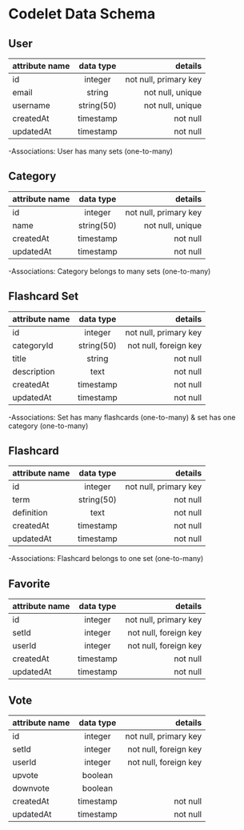 # Codelet Data Schema

## **User**

| attribute name | data type  |               details |
| -------------- | :--------: | --------------------: |
| id             |  integer   | not null, primary key |
| email          |   string   |      not null, unique |
| username       | string(50) |      not null, unique |
| createdAt      | timestamp  |              not null |
| updatedAt      | timestamp  |              not null |

-Associations: User has many sets (one-to-many)

## **Category**

| attribute name | data type  |               details |
| -------------- | :--------: | --------------------: |
| id             |  integer   | not null, primary key |
| name           | string(50) |      not null, unique |
| createdAt      | timestamp  |              not null |
| updatedAt      | timestamp  |              not null |

-Associations: Category belongs to many sets (one-to-many)

## **Flashcard Set**

| attribute name | data type  |               details |
| -------------- | :--------: | --------------------: |
| id             |  integer   | not null, primary key |
| categoryId     | string(50) | not null, foreign key |
| title          |   string   |              not null |
| description    |    text    |              not null |
| createdAt      | timestamp  |              not null |
| updatedAt      | timestamp  |              not null |

-Associations: Set has many flashcards (one-to-many) & set has one category (one-to-many)

## **Flashcard**

| attribute name | data type  |               details |
| -------------- | :--------: | --------------------: |
| id             |  integer   | not null, primary key |
| term           | string(50) |              not null |
| definition     |    text    |              not null |
| createdAt      | timestamp  |              not null |
| updatedAt      | timestamp  |              not null |

-Associations: Flashcard belongs to one set (one-to-many)

## **Favorite**

| attribute name | data type |               details |
| -------------- | :-------: | --------------------: |
| id             |  integer  | not null, primary key |
| setId          |  integer  | not null, foreign key |
| userId         |  integer  | not null, foreign key |
| createdAt      | timestamp |              not null |
| updatedAt      | timestamp |              not null |

## **Vote**

| attribute name | data type |               details |
| -------------- | :-------: | --------------------: |
| id             |  integer  | not null, primary key |
| setId          |  integer  | not null, foreign key |
| userId         |  integer  | not null, foreign key |
| upvote         |  boolean  |                       |
| downvote       |  boolean  |                       |
| createdAt      | timestamp |              not null |
| updatedAt      | timestamp |              not null |
